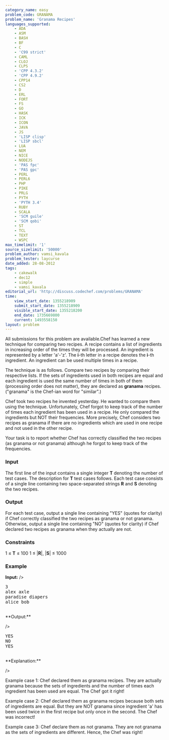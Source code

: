 ```yaml
---
category_name: easy
problem_code: GRANAMA
problem_name: 'Granama Recipes'
languages_supported:
    - ADA
    - ASM
    - BASH
    - BF
    - C
    - 'C99 strict'
    - CAML
    - CLOJ
    - CLPS
    - 'CPP 4.3.2'
    - 'CPP 4.9.2'
    - CPP14
    - CS2
    - D
    - ERL
    - FORT
    - FS
    - GO
    - HASK
    - ICK
    - ICON
    - JAVA
    - JS
    - 'LISP clisp'
    - 'LISP sbcl'
    - LUA
    - NEM
    - NICE
    - NODEJS
    - 'PAS fpc'
    - 'PAS gpc'
    - PERL
    - PERL6
    - PHP
    - PIKE
    - PRLG
    - PYTH
    - 'PYTH 3.4'
    - RUBY
    - SCALA
    - 'SCM guile'
    - 'SCM qobi'
    - ST
    - TCL
    - TEXT
    - WSPC
max_timelimit: '1'
source_sizelimit: '50000'
problem_author: vamsi_kavala
problem_tester: laycurse
date_added: 28-08-2012
tags:
    - cakewalk
    - dec12
    - simple
    - vamsi_kavala
editorial_url: 'http://discuss.codechef.com/problems/GRANAMA'
time:
    view_start_date: 1355218909
    submit_start_date: 1355218909
    visible_start_date: 1355218200
    end_date: 1735669800
    current: 1493558150
layout: problem
---
```

All submissions for this problem are available.Chef has learned a new technique for comparing two recipes. A recipe contains a list of ingredients in increasing order of the times they will be processed. An ingredient is represented by a letter 'a'-'z'. The **i**-th letter in a recipe denotes the **i**-th ingredient. An ingredient can be used multiple times in a recipe.

The technique is as follows. Compare two recipes by comparing their respective lists. If the sets of ingredients used in both recipes are equal and each ingredient is used the same number of times in both of them (processing order does not matter), they are declared as **granama** recipes. ("granama" is the Chef-ian word for "similar".)

Chef took two recipes he invented yesterday. He wanted to compare them using the technique. Unfortunately, Chef forgot to keep track of the number of times each ingredient has been used in a recipe. He only compared the ingredients but NOT their frequencies. More precisely, Chef considers two recipes as granama if there are no ingredients which are used in one recipe and not used in the other recipe.

Your task is to report whether Chef has correctly classified the two recipes (as granama or not granama) although he forgot to keep track of the frequencies.

### Input

The first line of the input contains a single integer **T** denoting the number of test cases. The description for **T** test cases follows. Each test case consists of a single line containing two space-separated strings **R** and **S** denoting the two recipes.

### Output

For each test case, output a single line containing "YES" (quotes for clarity) if Chef correctly classified the two recipes as granama or not granama. Otherwise, output a single line containing "NO" (quotes for clarity) if Chef declared two recipes as granama when they actually are not.

### Constraints

1 ≤ **T** ≤ 100
1 ≤ |**R**|, |**S**| ≤ 1000

### Example

**Input:**
/>

<pre>
3
alex axle
paradise diapers
alice bob

</pre>**Output:**
/>

<pre>
YES
NO
YES

</pre>**Explanation:**
/>

Example case 1: Chef declared them as granama recipes. They are actually granama because the sets of ingredients and the number of times each ingredient has been used are equal. The Chef got it right!

Example case 2: Chef declared them as granama recipes because both sets of ingredients are equal. But they are NOT granama since ingredient 'a' has been used twice in the first recipe but only once in the second. The Chef was incorrect!

Example case 3: Chef declare them as not granama. They are not granama as the sets of ingredients are different. Hence, the Chef was right!
